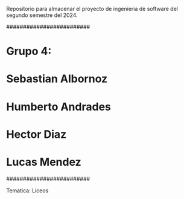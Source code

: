 Repositorio para almacenar el proyecto de ingenieria de software del segundo semestre del 2024.

#########################
#       Grupo 4:        #
#   Sebastian Albornoz  #
#   Humberto Andrades   #
#   Hector Diaz         #   
#   Lucas Mendez        #
#########################

Tematica: Liceos
